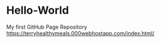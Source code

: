 # Hello-World
My first GitHub Page Repository
https://terryhealthymeals.000webhostapp.com/index.html/
